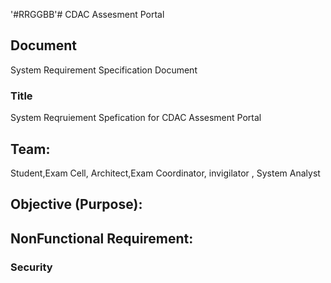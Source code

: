 '#RRGGBB'# CDAC Assesment Portal
## Document
System Requirement Specification Document
### Title
System Reqruiement Spefication for CDAC Assesment Portal
## Team:
Student,Exam Cell, Architect,Exam Coordinator, invigilator , System Analyst
## Objective (Purpose):


## NonFunctional Requirement:
### Security


